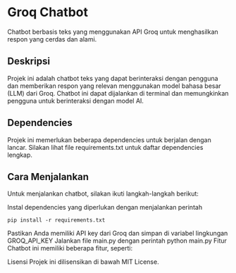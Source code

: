 # Groq Chatbot 
Chatbot berbasis teks yang menggunakan API Groq untuk menghasilkan respon yang cerdas dan alami.

## Deskripsi
Projek ini adalah chatbot teks yang dapat berinteraksi dengan pengguna dan memberikan respon yang relevan menggunakan model bahasa besar (LLM) dari Groq. Chatbot ini dapat dijalankan di terminal dan memungkinkan pengguna untuk berinteraksi dengan model AI.

## Dependencies
Projek ini memerlukan beberapa dependencies untuk berjalan dengan lancar. Silakan lihat file requirements.txt untuk daftar dependencies lengkap.

## Cara Menjalankan
Untuk menjalankan chatbot, silakan ikuti langkah-langkah berikut:

Instal dependencies yang diperlukan dengan menjalankan perintah 

`pip install -r requirements.txt`

Pastikan Anda memiliki API key dari Groq dan simpan di variabel lingkungan GROQ_API_KEY
Jalankan file main.py dengan perintah python main.py
Fitur
Chatbot ini memiliki beberapa fitur, seperti:

Lisensi
Projek ini dilisensikan di bawah MIT License.